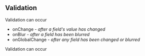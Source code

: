## Validation

Validation can occur

- onChange - _after a field's value has changed_
- onBlur - _after a field has been blurred_
- onGlobalChange - _after any field has been changed or blurred_

Validation can occur
